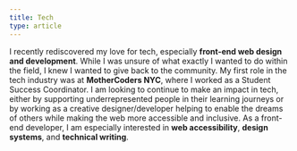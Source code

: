 ```yaml
---
title: Tech
type: article
---
```

I recently rediscovered my love for tech, especially **front-end web design and development**. While I was unsure of what exactly I wanted to do within the field, I knew I wanted to give back to the community. My first role in the tech industry was at **MotherCoders NYC**, where I worked as a Student Success Coordinator. I am looking to continue to make an impact in tech, either by supporting underrepresented people in their learning journeys or by working as a creative designer/developer helping to enable the dreams of others while making the web more accessible and inclusive. As a front-end developer, I am especially interested in **web accessibility**, **design systems**, and **technical writing**.